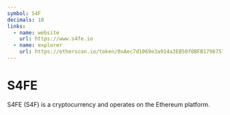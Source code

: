 ```yaml
---
symbol: S4F
decimals: 18
links:
  - name: website
    url: https://www.s4fe.io
  - name: explorer
    url: https://etherscan.io/token/0xAec7d1069e3a914a3EB50f0BFB1796751f2ce48a
---
```


# S4FE

S4FE (S4F) is a cryptocurrency and operates on the Ethereum platform.
